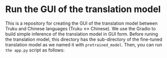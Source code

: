 # Run the GUI of the translation model
This is a repository for creating the GUI of the translation model between Truku and Chinese languages (Truku ↔ Chinese).
We use the Gradio to build simple inference of the translation model in GUI form.
Before runing the translation model, this directory has the sub-directory of the fine-tuned translation model as we named it with `pretrained_model`. Then, you can run `the app.py` script as follows:
